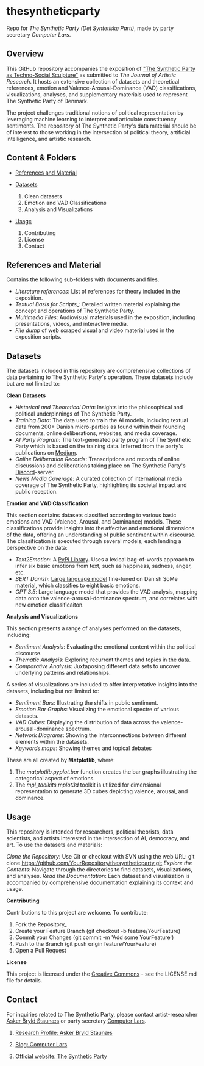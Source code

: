 # thesyntheticparty
Repo for _The Synthetic Party (Det Syntetiske Parti)_, made by party secretary _Computer Lars_.

## **Overview**

This GitHub repository accompanies the exposition of ["The Synthetic Party as Techno-Social Sculpture"](https://www.researchcatalogue.net/view/2370287/2370288/731) as submitted to _The Journal of Artistic Research_. It hosts an extensive collection of datasets and theoretical references, emotion and Valence-Arousal-Dominance (VAD) classifications, visualizations, analyses, and supplementary materials used to represent The Synthetic Party of Denmark. 

The project challenges traditional notions of political representation by leveraging machine learning to interpret and articulate constituency sentiments. The repository of The Synthetic Party's data material should be of interest to those working in the intersection of political theory, artificial intelligence, and artistic research.

## **Content & Folders**
- [References and Material](#references-and-material)

- [Datasets](#datasets)
  1. Clean datasets
  2. Emotion and VAD Classifications
  3. Analysis and Visualizations
  
- [Usage](#usage)
  1. Contributing
  2. License
  3. Contact


## **References and Material**

Contains the following sub-folders with documents and files.

- _Literature references_: List of references for theory included in the exposition.
-  _Textual Basis for Scripts__: Detailed written material explaining the concept and operations of The Synthetic Party.
- _Multimedia Files_: Audiovisual materials used in the exposition, including presentations, videos, and interactive media.
- _File dump_ of web scraped visual and video material used in the exposition scripts.


## **Datasets**

The datasets included in this repository are comprehensive collections of data pertaining to The Synthetic Party's operation. These datasets include but are not limited to:

**Clean Datasets**

- _Historical and Theoretical Data_: Insights into the philosophical and political underpinnings of The Synthetic Party.
- _Training Data_: The data used to train the AI models, including textual data from 200+ Danish micro-parties as found within their founding documents, online deliberations, websites, and media coverage.
- _AI Party Program_: The text-generated party program of The Synthetic Party which is based on the training data. Inferred from the party's publications on [Medium](https://medium.com/@ComputerLars).
- _Online Deliberation Records_: Transcriptions and records of online discussions and deliberations taking place on The Synthetic Party's [Discord](https://discord.com/invite/Hmy6tKf8yf)-server.
- _News Media Coverage_: A curated collection of international media coverage of The Synthetic Party, highlighting its societal impact and public reception.

**Emotion and VAD Classification**

This section contains datasets classified according to various basic emotions and VAD (Valence, Arousal, and Dominance) models. These classifications provide insights into the affective and emotional dimensions of the data, offering an understanding of public sentiment within  discourse. The classification is executed through several models, each lending a perspective on the data:

- _Text2Emotion_: A [PyPi Library](https://pypi.org/project/text2emotion/). Uses a lexical bag-of-words approach to infer six basic emotions from text, such as happiness, sadness, anger, etc.
- _BERT Danish_: [Large language model](https://huggingface.co/alexandrainst/da-emotion-classification-base) fine-tuned on Danish SoMe material, which classifies to eight basic emotions.
- _GPT 3.5_: Large language model that provides the VAD analysis, mapping data onto the valence-arousal-dominance spectrum, and correlates with new emotion classificaiton.

**Analysis and Visualizations**

This section presents a range of analyses performed on the datasets, including:

- _Sentiment Analysis_: Evaluating the emotional content within the political discourse.
- _Thematic Analysis_: Exploring recurrent themes and topics in the data.
- _Comparative Analysis_: Juxtaposing different data sets to uncover underlying patterns and relationships.

A series of visualizations are included to offer interpretative insights into the datasets, including but not limited to:

- _Sentiment Bars_: Illustrating the shifts in public sentiment.
- _Emotion Bar Graphs_: Visualizing the emotional spectre of various datasets.
- _VAD Cubes_: Displaying the distribution of data across the valence-arousal-dominance spectrum.
- _Network Diagrams_: Showing the interconnections between different elements within the datasets.
- _Keywords maps_: Showing themes and topical debates

These are all created by **Matplotlib**, where:
  1. The _matplotlib.pyplot.bar_ function creates the bar graphs illustrating the categorical aspect of emotions.
  2. The _mpl_toolkits.mplot3d_ toolkit is utilized for dimensional representation to generate 3D cubes depicting valence, arousal, and dominance.


## **Usage**

This repository is intended for researchers, political theorists, data scientists, and artists interested in the intersection of AI, democracy, and art. To use the datasets and materials:

_Clone the Repository_: Use Git or checkout with SVN using the web URL: git clone https://github.com/YourRepository/thesyntheticparty.git
_Explore the Contents_: Navigate through the directories to find datasets, visualizations, and analyses.
_Read the Documentation_: Each dataset and visualization is accompanied by comprehensive documentation explaining its context and usage.

**Contributing**

Contributions to this project are welcome. To contribute:

  1. Fork the Repository_
  2. Create your Feature Branch (git checkout -b feature/YourFeature)
  3. Commit your Changes (git commit -m 'Add some YourFeature')
  4. Push to the Branch (git push origin feature/YourFeature)
  5. Open a Pull Request

**License**

This project is licensed under the [Creative Commons](https://github.com/askerbryld/thesyntheticparty/blob/main/LICENSE) - see the LICENSE.md file for details.

## **Contact**

For inquiries related to The Synthetic Party, please contact artist-researcher [Asker Bryld Staunæs](mailto:abs@cc.au.dk) or party secretary [Computer Lars](mailto:computerlars@mindfuture.com).

1. [Research Profile: Asker Bryld Staunæs](https://pure.au.dk/portal/da/persons/abs%40cc.au.dk)

2. [Blog: Computer Lars](https://computerlars.com)

3. [Official website: The Synthetic Party](https://detsyntetiskeparti.org)


